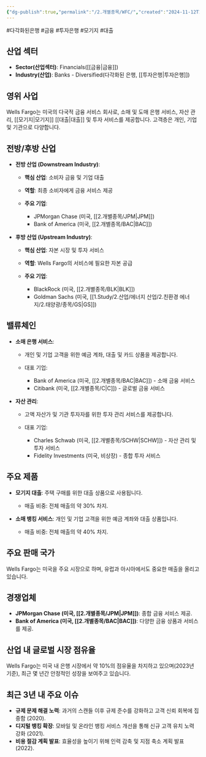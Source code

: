 ```yaml
---
{"dg-publish":true,"permalink":"/2.개별종목/WFC/","created":"2024-11-12T10:07:20.211+09:00","updated":"2025-07-29T21:37:05.385+09:00"}
---
```


#다각화된은행 #금융 #투자은행 #모기지 #대출

## 산업 섹터

- **Sector(산업섹터)**: Financials([[금융\|금융]])
- **Industry(산업)**: Banks - Diversified(다각화된 은행, [[투자은행\|투자은행]])

## 영위 사업

Wells Fargo는 미국의 다국적 금융 서비스 회사로, 소매 및 도매 은행 서비스, 자산 관리, [[모기지\|모기지]] [[대출\|대출]] 및 투자 서비스를 제공합니다. 고객층은 개인, 기업 및 기관으로 다양합니다.

## 전방/후방 산업

- **전방 산업 (Downstream Industry)**:
    
    - **핵심 산업**: 소비자 금융 및 기업 대출
    - **역할**: 최종 소비자에게 금융 서비스 제공
    - **주요 기업**:
        
        - JPMorgan Chase (미국, [[2.개별종목/JPM\|JPM]])
        - Bank of America (미국, [[2.개별종목/BAC\|BAC]])

- **후방 산업 (Upstream Industry)**:
    
    - **핵심 산업**: 자본 시장 및 투자 서비스
    - **역할**: Wells Fargo의 서비스에 필요한 자본 공급
    - **주요 기업**:
        
        - BlackRock (미국, [[2.개별종목/BLK\|BLK]])
        - Goldman Sachs (미국, [[1.Study/2.산업/에너지 산업/2.친환경 에너지/2.태양광/종목/GS\|GS]])

## 밸류체인

- **소매 은행 서비스**:
    
    - 개인 및 기업 고객을 위한 예금 계좌, 대출 및 카드 상품을 제공합니다.
    - 대표 기업:
        
        - Bank of America (미국, [[2.개별종목/BAC\|BAC]]) - 소매 금융 서비스
        - Citibank (미국, [[2.개별종목/C\|C]]) - 글로벌 금융 서비스

- **자산 관리**:
    
    - 고액 자산가 및 기관 투자자를 위한 투자 관리 서비스를 제공합니다.
    - 대표 기업:
        
        - Charles Schwab (미국, [[2.개별종목/SCHW\|SCHW]]) - 자산 관리 및 투자 서비스
        - Fidelity Investments (미국, 비상장) - 종합 투자 서비스


## 주요 제품

- **모기지 대출**: 주택 구매를 위한 대출 상품으로 사용됩니다.
    
    - 매출 비중: 전체 매출의 약 30% 차지.
    
- **소매 뱅킹 서비스**: 개인 및 기업 고객을 위한 예금 계좌와 대출 상품입니다.
    
    - 매출 비중: 전체 매출의 약 40% 차지.
    

## 주요 판매 국가

Wells Fargo는 미국을 주요 시장으로 하며, 유럽과 아시아에서도 중요한 매출을 올리고 있습니다.

## 경쟁업체

- **JPMorgan Chase (미국, [[2.개별종목/JPM\|JPM]])**: 종합 금융 서비스 제공.
- **Bank of America (미국, [[2.개별종목/BAC\|BAC]])**: 다양한 금융 상품과 서비스를 제공.

## 산업 내 글로벌 시장 점유율

Wells Fargo는 미국 내 은행 시장에서 약 10%의 점유율을 차지하고 있으며(2023년 기준), 최근 몇 년간 안정적인 성장을 보여주고 있습니다.

## 최근 3년 내 주요 이슈

- **규제 문제 해결 노력**: 과거의 스캔들 이후 규제 준수를 강화하고 고객 신뢰 회복에 집중함 (2020).
- **디지털 뱅킹 확장**: 모바일 및 온라인 뱅킹 서비스 개선을 통해 신규 고객 유치 노력 강화 (2021).
- **비용 절감 계획 발표**: 효율성을 높이기 위해 인력 감축 및 지점 축소 계획 발표 (2022).